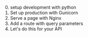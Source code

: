0. setup development with python
1. Set up production with Gunicorn
2. Serve a page with Nginx
3. Add a route with query parameters
4. Let's do this for your API
